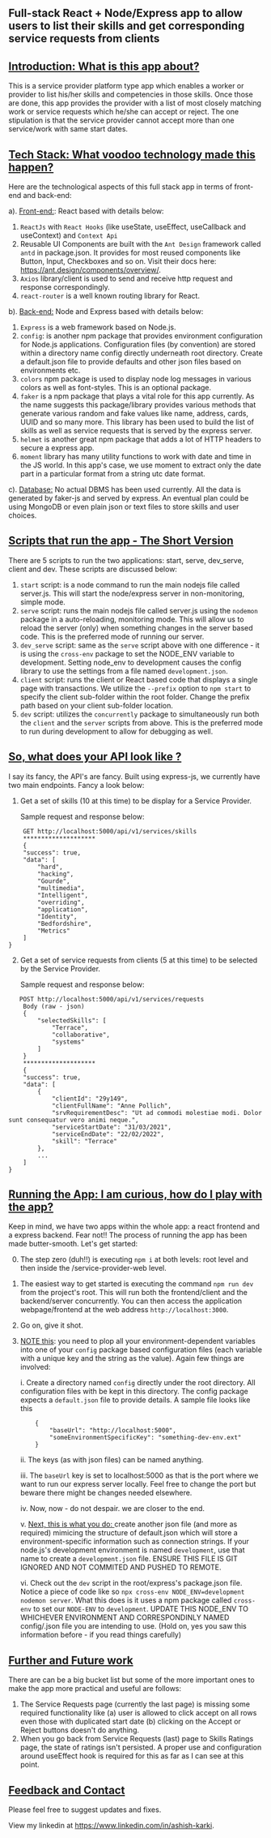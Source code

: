 ## Full-stack React + Node/Express app to allow users to list their skills and get corresponding service requests from clients

## <u>Introduction: What is this app about?</u>

This is a service provider platform type app which enables a worker or provider to list his/her skills and competencies in those skills. Once those are done, this app provides the provider with a list of most closely matching work or service requests which he/she can accept or reject. The one stipulation is that the service provider cannot accept more than one service/work with same start dates.

## <u>Tech Stack: What voodoo technology made this happen?</u>

Here are the technological aspects of this full stack app in terms of front-end and back-end:

a). <u>Front-end:</u>: React based with details below:

1. `ReactJs` with `React Hooks` (like useState, useEffect, useCallback and useContext) and `Context Api`
2. Reusable UI Components are built with the `Ant Design` framework called `antd` in package.json. It provides for most reused components like Button, Input, Checkboxes and so on. Visit their docs here: https://ant.design/components/overview/.
3. `Axios` library/client is used to send and receive http request and response correspondingly.
4. `react-router` is a well known routing library for React.

b). <u>Back-end:</u> Node and Express based with details below:

1. `Express` is a web framework based on Node.js.
2. `config`: is another npm package that provides environment configuration for Node.js applications. Configuration files (by convention) are stored within a directory name config directly underneath root directory. Create a default.json file to provide defaults and other json files based on environments etc.
3. `colors` npm package is used to display node log messages in various colors as well as font-styles. This is an optional package.
4. `faker` is a npm package that plays a vital role for this app currently. As the name suggests this package/library provides various methods that generate various random and fake values like name, address, cards, UUID and so many more. This library has been used to build the list of skills as well as service requests that is served by the express server.
5. `helmet` is another great npm package that adds a lot of HTTP headers to secure a express app.
6. `moment` library has many utility functions to work with date and time in the JS world. In this app's case, we use moment to extract only the date part in a particular format from a string utc date format.

c). <u>Database:</u> No actual DBMS has been used currently. All the data is generated by faker-js and served by express. An eventual plan could be using MongoDB or even plain json or text files to store skills and user choices.

## <u>Scripts that run the app - The Short Version</u>

There are 5 scripts to run the two applications: start, serve, dev_serve, client and dev. These scripts are discussed below:

1. `start` script: is a node command to run the main nodejs file called server.js. This will start the node/express server in non-monitoring, simple mode.
2. `serve` script: runs the main nodejs file called server.js using the `nodemon` package in a auto-reloading, monitoring mode. This will allow us to reload the server (only) when something changes in the server based code. This is the preferred mode of running our server.
3. `dev_serve` script: same as the `serve` script above with one difference - it is using the `cross-env` package to set the NODE_ENV variable to development. Setting node_env to development causes the config library to use the settings from a file named `development.json`.
4. `client` script: runs the client or React based code that displays a single page with transactions. We utilize the `--prefix` option to `npm start` to specify the client sub-folder within the root folder. Change the prefix path based on your client sub-folder location.
5. `dev` script: utilizes the `concurrently` package to simultaneously run both the `client` and the `server` scripts from above. This is the preferred mode to run during development to allow for debugging as well.

## <u>So, what does your API look like ?</u>

I say its fancy, the API's are fancy. Built using express-js, we currently have two main endpoints. Fancy a look below:

1. Get a set of skills (10 at this time) to be display for a Service Provider.

   Sample request and response below:

```
    GET http://localhost:5000/api/v1/services/skills
    ********************
    {
    "success": true,
    "data": [
        "hard",
        "hacking",
        "Gourde",
        "multimedia",
        "Intelligent",
        "overriding",
        "application",
        "Identity",
        "Bedfordshire",
        "Metrics"
    ]
}
```

2. Get a set of service requests from clients (5 at this time) to be selected by the Service Provider.

   Sample request and response below:

```
   POST http://localhost:5000/api/v1/services/requests
    Body (raw - json)
    {
        "selectedSkills": [
            "Terrace",
            "collaborative",
            "systems"
        ]
    }
    ********************
    {
    "success": true,
    "data": [
        {
            "clientId": "29y149",
            "clientFullName": "Anne Pollich",
            "srvRequirementDesc": "Ut ad commodi molestiae modi. Dolor sunt consequatur vero animi neque.",
            "serviceStartDate": "31/03/2021",
            "serviceEndDate": "22/02/2022",
            "skill": "Terrace"
        },
        ...
    ]
}
```

## <u>Running the App: I am curious, how do I play with the app?</u>

Keep in mind, we have two apps within the whole app: a react frontend and a express backend. Fear not!! The process of running the app has been made butter-smooth. Let's get started:

0. The step zero (duh!!) is executing `npm i` at both levels: root level and then inside the /service-provider-web level.
1. The easiest way to get started is executing the command `npm run dev` from the project's root. This will run both the frontend/client and the backend/server concurrently. You can then access the application webpage/frontend at the web address `http://localhost:3000`.
2. Go on, give it shot.

3. <u>NOTE this</u>: you need to plop all your environment-dependent variables into one of your `config` package based configuration files (each variable with a unique key and the string as the value). Again few things are involved:

   i. Create a directory named `config` directly under the root directory. All configuration files with be kept in this directory. The config package expects a `default.json` file to provide details. A sample file looks like this

   ```
       {
           "baseUrl": "http://localhost:5000",
           "someEnvironmentSpecificKey": "something-dev-env.ext"
       }
   ```

   ii. The keys (as with json files) can be named anything.

   iii. The `baseUrl` key is set to localhost:5000 as that is the port where we want to run our express server locally. Feel free to change the port but beware there might be changes needed elsewhere.

   iv. Now, now - do not despair. we are closer to the end.

   v. <u>Next, this is what you do: </u> create another json file (and more as required) mimicing the structure of default.json which will store a environment-specific information such as connection strings. If your node.js's development environment is named `development`, use that name to create a `development.json` file. ENSURE THIS FILE IS GIT IGNORED AND NOT COMMITED AND PUSHED TO REMOTE.

   vi. Check out the `dev` script in the root/express's package.json file. Notice a piece of code like so `npx cross-env NODE_ENV=development nodemon server`. What this does is it uses a npm package called `cross-env` to set our `NODE-ENV` to `development`. UPDATE THIS NODE_ENV TO WHICHEVER ENVIRONMENT AND CORRESPONDINLY NAMED config/<environment-name>.json file you are intending to use. (Hold on, yes you saw this information before - if you read things carefully)
   </div>

## <u>Further and Future work</u>

There are can be a big bucket list but some of the more important ones to make the app more practical and useful are follows:

1. The Service Requests page (currently the last page) is missing some required functionality like (a) user is allowed to click accept on all rows even those with duplicated start date (b) clicking on the Accept or Reject buttons doesn't do anything.
2. When you go back from Service Requests (last) page to Skills Ratings page, the state of ratings isn't persisted. A proper use and configuration around useEffect hook is required for this as far as I can see at this point.

## <u>Feedback and Contact</u>

Please feel free to suggest updates and fixes.

View my linkedin at https://www.linkedin.com/in/ashish-karki.
